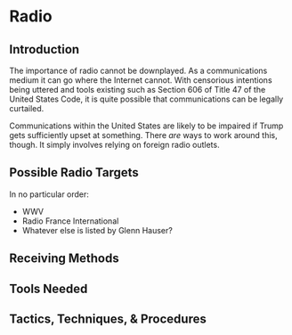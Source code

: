 # Radio

## Introduction

The importance of radio cannot be downplayed.  As a communications medium it can go where the Internet cannot.  With censorious intentions being uttered and tools existing such as Section 606 of Title 47 of the United States Code, it is quite possible that communications can be legally curtailed.

Communications within the United States are likely to be impaired if Trump gets sufficiently upset at something.  There *are* ways to work around this, though.  It simply involves relying on foreign radio outlets.

## Possible Radio Targets

In no particular order:

+ WWV
+ Radio France International
+ Whatever else is listed by Glenn Hauser?

## Receiving Methods

## Tools Needed

## Tactics, Techniques, & Procedures

